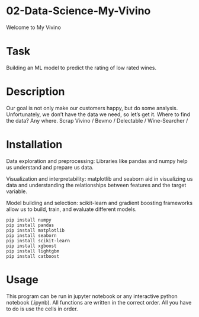 # 02-Data-Science-My-Vivino
Welcome to My Vivino

# Task
Building an ML model to predict the rating of low rated wines.

# Description
Our goal is not only make our customers happy, but do some analysis. Unfortunately, we don’t have the data we need, so let’s get it. Where to find the data? Any where. Scrap Vivino / Bevmo / Delectable / Wine-Searcher /


# Installation
Data exploration and preprocessing: Libraries like pandas and numpy help us understand and prepare us data.

Visualization and interpretability: matplotlib and seaborn aid in visualizing us data and understanding the relationships between features and the target variable.

Model building and selection: scikit-learn and gradient boosting frameworks allow us to build, train, and evaluate different models.
```
pip install numpy
pip install pandas
pip install matplotlib
pip install seaborn
pip install scikit-learn
pip install xgboost
pip install lightgbm
pip install catboost
```

# Usage
This program can be run in jupyter notebook or any interactive python notebook (.ipynb).
All functions are written in the correct order. 
All you have to do is use the cells in order.